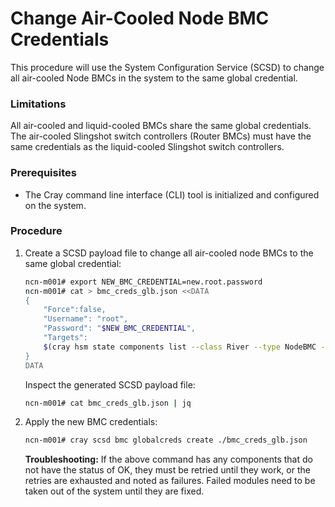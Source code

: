 # Change Air-Cooled Node BMC Credentials

This procedure will use the System Configuration Service (SCSD) to change all air-cooled Node BMCs in the system to the same global credential. 

### Limitations

All air-cooled and liquid-cooled BMCs share the same global credentials. The air-cooled Slingshot switch controllers (Router BMCs) must have the same credentials as the liquid-cooled Slingshot switch controllers.

### Prerequisites

-   The Cray command line interface \(CLI\) tool is initialized and configured on the system.

### Procedure

1.  Create a SCSD payload file to change all air-cooled node BMCs to the same global credential:
    ```bash
    ncn-m001# export NEW_BMC_CREDENTIAL=new.root.password
    ncn-m001# cat > bmc_creds_glb.json <<DATA
    {
        "Force":false,
        "Username": "root",
        "Password": "$NEW_BMC_CREDENTIAL",
        "Targets":
        $(cray hsm state components list --class River --type NodeBMC --format json | jq -r '[.Components[] | .ID]')
    }
    DATA
    ```

    Inspect the generated SCSD payload file:
    ```bash
    ncn-m001# cat bmc_creds_glb.json | jq
    ```

2.  Apply the new BMC credentials:
    ```bash
    ncn-m001# cray scsd bmc globalcreds create ./bmc_creds_glb.json
    ```

    **Troubleshooting:** If the above command has any components that do not have the status of OK, they must be retried until they work, or the retries are exhausted and noted as failures. Failed modules need to be taken out of the system until they are fixed.
